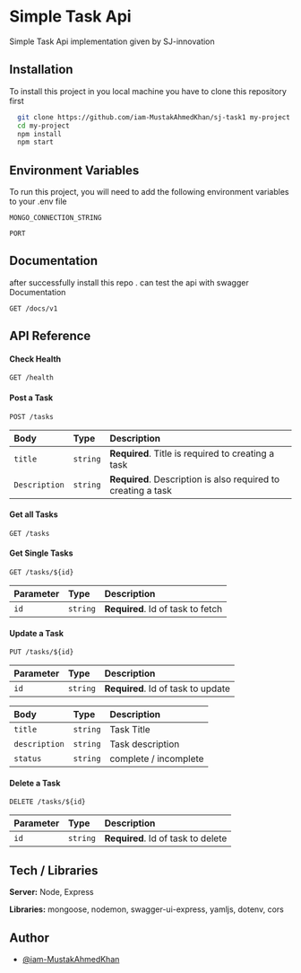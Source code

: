 
# Simple Task Api

Simple Task Api implementation given by SJ-innovation




## Installation

To install this project in you local machine you have to clone this repository first


```bash
  git clone https://github.com/iam-MustakAhmedKhan/sj-task1 my-project
  cd my-project
  npm install
  npm start
```
    
## Environment Variables

To run this project, you will need to add the following environment variables to your .env file

`MONGO_CONNECTION_STRING`

`PORT`


## Documentation

after successfully install this repo . can test the api with swagger Documentation

```http
GET /docs/v1
```

## API Reference

#### **Check Health**


```http
GET /health
```

#### **Post a Task**

```http
POST /tasks
```

| Body | Type     | Description                       |
| :-------- | :------- | :-------------------------------- |
| `title`      | `string` | **Required**. Title is required to creating a task |
| `Description`      | `string` | **Required**. Description is also required to creating a task |

#### **Get all Tasks**

```http
GET /tasks
```


#### **Get Single Tasks**

```http
GET /tasks/${id}
```

| Parameter | Type     | Description                       |
| :-------- | :------- | :-------------------------------- |
| `id`      | `string` | **Required**. Id of task to fetch |

#### **Update a Task**

```http
PUT /tasks/${id}
```

| Parameter | Type     | Description                       |
| :-------- | :------- | :-------------------------------- |
| `id`      | `string` | **Required**. Id of task to update |

| Body | Type     | Description                       |
| :-------- | :------- | :-------------------------------- |
| `title`      | `string` | Task Title |
| `description`      | `string` | Task description |
| `status`      | `string` |  complete / incomplete |


#### **Delete a Task**

```http
DELETE /tasks/${id}
```

| Parameter | Type     | Description                       |
| :-------- | :------- | :-------------------------------- |
| `id`      | `string` | **Required**. Id of task to delete |




## Tech / Libraries
**Server:** Node, Express

**Libraries:** mongoose, nodemon, swagger-ui-express, yamljs, dotenv, cors


## Author

- [@iam-MustakAhmedKhan](https://github.com/iam-MustakAhmedKhan)

